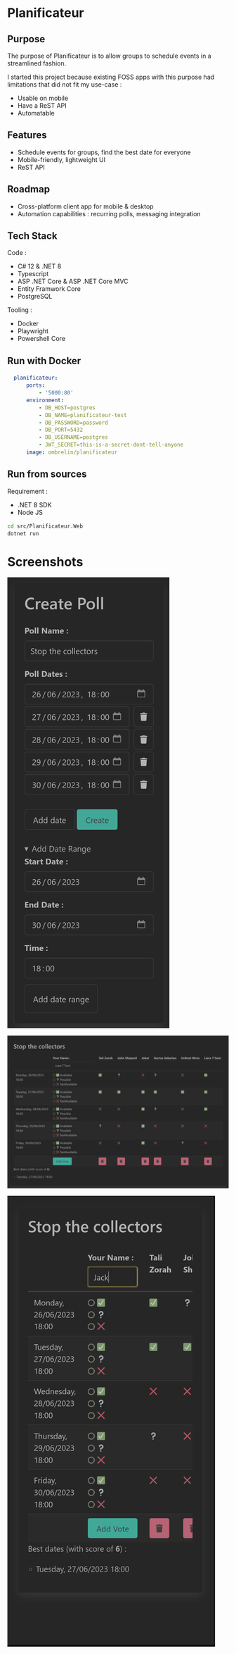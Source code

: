 # Planificateur

## Purpose

The purpose of Planificateur is to allow groups to schedule events in a streamlined fashion.

I started this project because existing FOSS apps with this purpose had limitations that did not fit my use-case : 

- Usable on mobile
- Have a ReST API
- Automatable

## Features

- Schedule events for groups, find the best date for everyone
- Mobile-friendly, lightweight UI
- ReST API

## Roadmap

- Cross-platform client app for mobile & desktop
- Automation capabilities : recurring polls, messaging integration

## Tech Stack

Code : 

- C# 12 & .NET 8
- Typescript
- ASP .NET Core & ASP .NET Core MVC
- Entity Framwork Core
- PostgreSQL

Tooling : 

- Docker
- Playwright
- Powershell Core

## Run with Docker 

```yml
  planificateur:
      ports:
          - '5000:80'
      environment:
          - DB_HOST=postgres
          - DB_NAME=planificateur-test
          - DB_PASSWORD=password
          - DB_PORT=5432
          - DB_USERNAME=postgres
          - JWT_SECRET=this-is-a-secret-dont-tell-anyone
      image: ombrelin/planificateur
```

## Run from sources

Requirement : 

- .NET 8 SDK
- Node JS

```bash
cd src/Planificateur.Web
dotnet run
```

# Screenshots

![Creation form](screenshots/create-poll.png)

![Desktop poll UI](screenshots/poll.png)

![Mobile poll UI](screenshots/poll-mobile.png)
